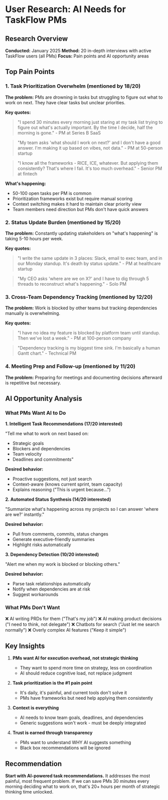 # User Research: AI Needs for TaskFlow PMs

## Research Overview

**Conducted:** January 2025
**Method:** 20 in-depth interviews with active TaskFlow users (all PMs)
**Focus:** Pain points and AI opportunity areas

## Top Pain Points

### 1. Task Prioritization Overwhelm (mentioned by 18/20)

**The problem:**
PMs are drowning in tasks but struggling to figure out what to work on next. They have clear tasks but unclear priorities.

**Key quotes:**

> "I spend 30 minutes every morning just staring at my task list trying to figure out what's actually important. By the time I decide, half the morning is gone." - PM at Series B SaaS

> "My team asks 'what should I work on next?' and I don't have a good answer. I'm making it up based on vibes, not data." - PM at 50-person startup

> "I know all the frameworks - RICE, ICE, whatever. But applying them consistently? That's where I fail. It's too much overhead." - Senior PM at fintech

**What's happening:**
- 50-100 open tasks per PM is common
- Prioritization frameworks exist but require manual scoring
- Context switching makes it hard to maintain clear priority view
- Team members need direction but PMs don't have quick answers

### 2. Status Update Burden (mentioned by 15/20)

**The problem:**
Constantly updating stakeholders on "what's happening" is taking 5-10 hours per week.

**Key quotes:**

> "I write the same update in 3 places: Slack, email to exec team, and in our Monday standup. It's death by status update." - PM at healthcare startup

> "My CEO asks 'where are we on X?' and I have to dig through 5 threads to reconstruct what's happening." - Solo PM

### 3. Cross-Team Dependency Tracking (mentioned by 12/20)

**The problem:**
Work is blocked by other teams but tracking dependencies manually is overwhelming.

**Key quotes:**

> "I have no idea my feature is blocked by platform team until standup. Then we've lost a week." - PM at 100-person company

> "Dependency tracking is my biggest time sink. I'm basically a human Gantt chart." - Technical PM

### 4. Meeting Prep and Follow-up (mentioned by 11/20)

**The problem:**
Preparing for meetings and documenting decisions afterward is repetitive but necessary.

## AI Opportunity Analysis

### What PMs Want AI to Do

**1. Intelligent Task Recommendations (17/20 interested)**

"Tell me what to work on next based on:
- Strategic goals
- Blockers and dependencies
- Team velocity
- Deadlines and commitments"

**Desired behavior:**
- Proactive suggestions, not just search
- Context-aware (knows current sprint, team capacity)
- Explains reasoning ("This is urgent because...")

**2. Automated Status Synthesis (14/20 interested)**

"Summarize what's happening across my projects so I can answer 'where are we?' instantly."

**Desired behavior:**
- Pull from comments, commits, status changes
- Generate executive-friendly summaries
- Highlight risks automatically

**3. Dependency Detection (10/20 interested)**

"Alert me when my work is blocked or blocking others."

**Desired behavior:**
- Parse task relationships automatically
- Notify when dependencies are at risk
- Suggest workarounds

### What PMs Don't Want

❌ AI writing PRDs for them ("That's my job")
❌ AI making product decisions ("I need to think, not delegate")
❌ Chatbots for search ("Just let me search normally")
❌ Overly complex AI features ("Keep it simple")

## Key Insights

1. **PMs want AI for execution overhead, not strategic thinking**
   - They want to spend more time on strategy, less on coordination
   - AI should reduce cognitive load, not replace judgment

2. **Task prioritization is the #1 pain point**
   - It's daily, it's painful, and current tools don't solve it
   - PMs have frameworks but need help applying them consistently

3. **Context is everything**
   - AI needs to know team goals, deadlines, and dependencies
   - Generic suggestions won't work - must be deeply integrated

4. **Trust is earned through transparency**
   - PMs want to understand WHY AI suggests something
   - Black box recommendations will be ignored

## Recommendation

**Start with AI-powered task recommendations.** It addresses the most painful, most frequent problem. If we can save PMs 30 minutes every morning deciding what to work on, that's 20+ hours per month of strategic thinking time unlocked.
